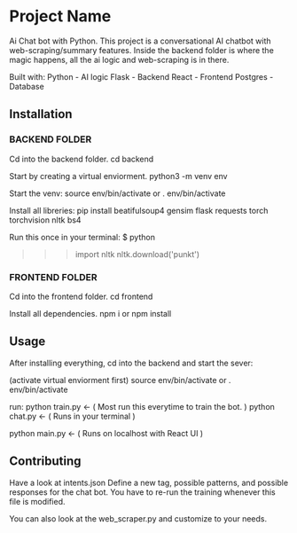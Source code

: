 # Project Name

Ai Chat bot with Python.
This project is a conversational AI chatbot with web-scraping/summary features. 
Inside the backend folder is where the magic happens, all the ai logic and web-scraping is in there.

Built with:
 Python - AI logic
 Flask - Backend
 React - Frontend
 Postgres - Database

## Installation

### BACKEND FOLDER
 
Cd into the backend folder.
cd backend

Start by creating a virtual enviorment.
python3 -m venv env 

Start the venv: 
source env/bin/activate or  . env/bin/activate

Install all libreries:
pip install beatifulsoup4 gensim flask requests torch torchvision nltk bs4

Run this once in your terminal:
$ python
>>> import nltk
>>> nltk.download('punkt')

### FRONTEND FOLDER
 
Cd into the frontend folder.
cd frontend

Install all dependencies.
npm i or npm install 

## Usage
 
After installing everything, cd into the backend and start the sever:

(activate virtual enviorment first) 
source env/bin/activate or  . env/bin/activate

run: 
python train.py <- ( Most run this everytime to train the bot. )
python chat.py <- ( Runs in your terminal )

python main.py <- ( Runs on localhost with React UI )

## Contributing

Have a look at intents.json Define a new tag, possible patterns, and possible responses for the chat bot. You have to re-run the training whenever this file is modified.

You can also look at the web_scraper.py and customize to your needs. 

